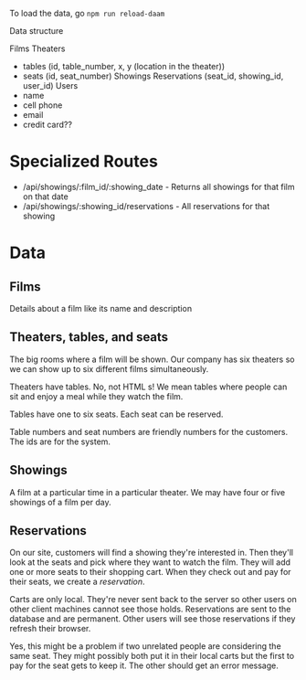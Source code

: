 To load the data, go `npm run reload-daam`


Data structure

Films
Theaters
- tables (id, table_number, x, y (location in the theater))
- seats (id, seat_number)
Showings
Reservations (seat_id, showing_id, user_id)
Users
- name
- cell phone
- email
- credit card??


# Specialized Routes
- /api/showings/:film_id/:showing_date - Returns all showings for that film on that date
- /api/showings/:showing_id/reservations - All reservations for that showing

# Data

## Films
Details about a film like its name and description

## Theaters, tables, and seats
The big rooms where a film will be shown. Our company has six theaters so we can show up to six different films simultaneously.

Theaters have tables. No, not HTML <table>s! We mean tables where people 
can sit and enjoy a meal while they watch the film.

Tables have one to six seats. Each seat can be reserved.

Table numbers and seat numbers are friendly numbers for the customers. The ids are for the system.

## Showings
A film at a particular time in a particular theater. We may have four or five showings of a film per day.

## Reservations
On our site, customers will find a showing they're interested in. Then they'll look at the seats and pick where they want to watch the film. They will add one or more seats to their shopping cart. When they check out and pay for their seats, we create a *reservation*.

Carts are only local. They're never sent back to the server so other users on other client machines cannot see those holds. Reservations are sent to the database and are permanent. Other users will see those reservations if they refresh their browser.

Yes, this might be a problem if two unrelated people are considering the same seat. They might possibly both put it in their local carts but the first to pay for the seat gets to keep it. The other should get an error message.

